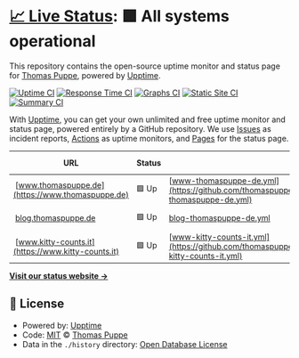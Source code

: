 # [📈 Live Status](https://thomaspuppe.github.io/upptime): <!--live status--> **🟩 All systems operational**

This repository contains the open-source uptime monitor and status page for [Thomas Puppe](https://www.thomaspuppe.de), powered by [Upptime](https://github.com/upptime/upptime).

[![Uptime CI](https://github.com/koj-co/upptime/workflows/Uptime%20CI/badge.svg)](https://github.com/koj-co/upptime/actions?query=workflow%3A%22Uptime+CI%22)
[![Response Time CI](https://github.com/koj-co/upptime/workflows/Response%20Time%20CI/badge.svg)](https://github.com/koj-co/upptime/actions?query=workflow%3A%22Response+Time+CI%22)
[![Graphs CI](https://github.com/koj-co/upptime/workflows/Graphs%20CI/badge.svg)](https://github.com/koj-co/upptime/actions?query=workflow%3A%22Graphs+CI%22)
[![Static Site CI](https://github.com/koj-co/upptime/workflows/Static%20Site%20CI/badge.svg)](https://github.com/koj-co/upptime/actions?query=workflow%3A%22Static+Site+CI%22)
[![Summary CI](https://github.com/koj-co/upptime/workflows/Summary%20CI/badge.svg)](https://github.com/koj-co/upptime/actions?query=workflow%3A%22Summary+CI%22)

With [Upptime](https://upptime.js.org), you can get your own unlimited and free uptime monitor and status page, powered entirely by a GitHub repository. We use [Issues](https://github.com/thomaspuppe/upptime/issues) as incident reports, [Actions](https://github.com/thomaspuppe/upptime/actions) as uptime monitors, and [Pages](https://thomaspuppe.github.io/upptime) for the status page.

<!--start: status pages-->
<!-- This summary is generated by Upptime (https://github.com/upptime/upptime) -->
<!-- Do not edit this manually, your changes will be overwritten -->
<!-- prettier-ignore -->
| URL | Status | History | Response Time | Uptime |
| --- | ------ | ------- | ------------- | ------ |
| <img alt="" src="https://favicons.githubusercontent.com/www.thomaspuppe.de" height="13"> [www.thomaspuppe.de](https://www.thomaspuppe.de) | 🟩 Up | [www-thomaspuppe-de.yml](https://github.com/thomaspuppe/upptime/commits/master/history/www-thomaspuppe-de.yml) | <details><summary><img alt="Response time graph" src="./graphs/www-thomaspuppe-de/response-time-week.png" height="20"> 438ms</summary><br><a href="https://thomaspuppe.github.io/upptime/history/www-thomaspuppe-de"><img alt="Response time 438" src="https://img.shields.io/endpoint?url=https%3A%2F%2Fraw.githubusercontent.com%2Fthomaspuppe%2Fupptime%2Fmaster%2Fapi%2Fwww-thomaspuppe-de%2Fresponse-time.json"></a><br><a href="https://thomaspuppe.github.io/upptime/history/www-thomaspuppe-de"><img alt="24-hour response time 451" src="https://img.shields.io/endpoint?url=https%3A%2F%2Fraw.githubusercontent.com%2Fthomaspuppe%2Fupptime%2Fmaster%2Fapi%2Fwww-thomaspuppe-de%2Fresponse-time-day.json"></a><br><a href="https://thomaspuppe.github.io/upptime/history/www-thomaspuppe-de"><img alt="7-day response time 438" src="https://img.shields.io/endpoint?url=https%3A%2F%2Fraw.githubusercontent.com%2Fthomaspuppe%2Fupptime%2Fmaster%2Fapi%2Fwww-thomaspuppe-de%2Fresponse-time-week.json"></a><br><a href="https://thomaspuppe.github.io/upptime/history/www-thomaspuppe-de"><img alt="30-day response time 438" src="https://img.shields.io/endpoint?url=https%3A%2F%2Fraw.githubusercontent.com%2Fthomaspuppe%2Fupptime%2Fmaster%2Fapi%2Fwww-thomaspuppe-de%2Fresponse-time-month.json"></a><br><a href="https://thomaspuppe.github.io/upptime/history/www-thomaspuppe-de"><img alt="1-year response time 438" src="https://img.shields.io/endpoint?url=https%3A%2F%2Fraw.githubusercontent.com%2Fthomaspuppe%2Fupptime%2Fmaster%2Fapi%2Fwww-thomaspuppe-de%2Fresponse-time-year.json"></a></details> | <details><summary><a href="https://thomaspuppe.github.io/upptime/history/www-thomaspuppe-de">100.00%</a></summary><a href="https://thomaspuppe.github.io/upptime/history/www-thomaspuppe-de"><img alt="All-time uptime 100.00%" src="https://img.shields.io/endpoint?url=https%3A%2F%2Fraw.githubusercontent.com%2Fthomaspuppe%2Fupptime%2Fmaster%2Fapi%2Fwww-thomaspuppe-de%2Fuptime.json"></a><br><a href="https://thomaspuppe.github.io/upptime/history/www-thomaspuppe-de"><img alt="24-hour uptime 100.00%" src="https://img.shields.io/endpoint?url=https%3A%2F%2Fraw.githubusercontent.com%2Fthomaspuppe%2Fupptime%2Fmaster%2Fapi%2Fwww-thomaspuppe-de%2Fuptime-day.json"></a><br><a href="https://thomaspuppe.github.io/upptime/history/www-thomaspuppe-de"><img alt="7-day uptime 100.00%" src="https://img.shields.io/endpoint?url=https%3A%2F%2Fraw.githubusercontent.com%2Fthomaspuppe%2Fupptime%2Fmaster%2Fapi%2Fwww-thomaspuppe-de%2Fuptime-week.json"></a><br><a href="https://thomaspuppe.github.io/upptime/history/www-thomaspuppe-de"><img alt="30-day uptime 100.00%" src="https://img.shields.io/endpoint?url=https%3A%2F%2Fraw.githubusercontent.com%2Fthomaspuppe%2Fupptime%2Fmaster%2Fapi%2Fwww-thomaspuppe-de%2Fuptime-month.json"></a><br><a href="https://thomaspuppe.github.io/upptime/history/www-thomaspuppe-de"><img alt="1-year uptime 100.00%" src="https://img.shields.io/endpoint?url=https%3A%2F%2Fraw.githubusercontent.com%2Fthomaspuppe%2Fupptime%2Fmaster%2Fapi%2Fwww-thomaspuppe-de%2Fuptime-year.json"></a></details>
| <img alt="" src="https://favicons.githubusercontent.com/blog.thomaspuppe.de" height="13"> [blog.thomaspuppe.de](https://blog.thomaspuppe.de) | 🟩 Up | [blog-thomaspuppe-de.yml](https://github.com/thomaspuppe/upptime/commits/master/history/blog-thomaspuppe-de.yml) | <details><summary><img alt="Response time graph" src="./graphs/blog-thomaspuppe-de/response-time-week.png" height="20"> 543ms</summary><br><a href="https://thomaspuppe.github.io/upptime/history/blog-thomaspuppe-de"><img alt="Response time 543" src="https://img.shields.io/endpoint?url=https%3A%2F%2Fraw.githubusercontent.com%2Fthomaspuppe%2Fupptime%2Fmaster%2Fapi%2Fblog-thomaspuppe-de%2Fresponse-time.json"></a><br><a href="https://thomaspuppe.github.io/upptime/history/blog-thomaspuppe-de"><img alt="24-hour response time 563" src="https://img.shields.io/endpoint?url=https%3A%2F%2Fraw.githubusercontent.com%2Fthomaspuppe%2Fupptime%2Fmaster%2Fapi%2Fblog-thomaspuppe-de%2Fresponse-time-day.json"></a><br><a href="https://thomaspuppe.github.io/upptime/history/blog-thomaspuppe-de"><img alt="7-day response time 543" src="https://img.shields.io/endpoint?url=https%3A%2F%2Fraw.githubusercontent.com%2Fthomaspuppe%2Fupptime%2Fmaster%2Fapi%2Fblog-thomaspuppe-de%2Fresponse-time-week.json"></a><br><a href="https://thomaspuppe.github.io/upptime/history/blog-thomaspuppe-de"><img alt="30-day response time 543" src="https://img.shields.io/endpoint?url=https%3A%2F%2Fraw.githubusercontent.com%2Fthomaspuppe%2Fupptime%2Fmaster%2Fapi%2Fblog-thomaspuppe-de%2Fresponse-time-month.json"></a><br><a href="https://thomaspuppe.github.io/upptime/history/blog-thomaspuppe-de"><img alt="1-year response time 543" src="https://img.shields.io/endpoint?url=https%3A%2F%2Fraw.githubusercontent.com%2Fthomaspuppe%2Fupptime%2Fmaster%2Fapi%2Fblog-thomaspuppe-de%2Fresponse-time-year.json"></a></details> | <details><summary><a href="https://thomaspuppe.github.io/upptime/history/blog-thomaspuppe-de">100.00%</a></summary><a href="https://thomaspuppe.github.io/upptime/history/blog-thomaspuppe-de"><img alt="All-time uptime 100.00%" src="https://img.shields.io/endpoint?url=https%3A%2F%2Fraw.githubusercontent.com%2Fthomaspuppe%2Fupptime%2Fmaster%2Fapi%2Fblog-thomaspuppe-de%2Fuptime.json"></a><br><a href="https://thomaspuppe.github.io/upptime/history/blog-thomaspuppe-de"><img alt="24-hour uptime 100.00%" src="https://img.shields.io/endpoint?url=https%3A%2F%2Fraw.githubusercontent.com%2Fthomaspuppe%2Fupptime%2Fmaster%2Fapi%2Fblog-thomaspuppe-de%2Fuptime-day.json"></a><br><a href="https://thomaspuppe.github.io/upptime/history/blog-thomaspuppe-de"><img alt="7-day uptime 100.00%" src="https://img.shields.io/endpoint?url=https%3A%2F%2Fraw.githubusercontent.com%2Fthomaspuppe%2Fupptime%2Fmaster%2Fapi%2Fblog-thomaspuppe-de%2Fuptime-week.json"></a><br><a href="https://thomaspuppe.github.io/upptime/history/blog-thomaspuppe-de"><img alt="30-day uptime 100.00%" src="https://img.shields.io/endpoint?url=https%3A%2F%2Fraw.githubusercontent.com%2Fthomaspuppe%2Fupptime%2Fmaster%2Fapi%2Fblog-thomaspuppe-de%2Fuptime-month.json"></a><br><a href="https://thomaspuppe.github.io/upptime/history/blog-thomaspuppe-de"><img alt="1-year uptime 100.00%" src="https://img.shields.io/endpoint?url=https%3A%2F%2Fraw.githubusercontent.com%2Fthomaspuppe%2Fupptime%2Fmaster%2Fapi%2Fblog-thomaspuppe-de%2Fuptime-year.json"></a></details>
| <img alt="" src="https://favicons.githubusercontent.com/www.kitty-counts.it" height="13"> [www.kitty-counts.it](https://www.kitty-counts.it) | 🟩 Up | [www-kitty-counts-it.yml](https://github.com/thomaspuppe/upptime/commits/master/history/www-kitty-counts-it.yml) | <details><summary><img alt="Response time graph" src="./graphs/www-kitty-counts-it/response-time-week.png" height="20"> 742ms</summary><br><a href="https://thomaspuppe.github.io/upptime/history/www-kitty-counts-it"><img alt="Response time 742" src="https://img.shields.io/endpoint?url=https%3A%2F%2Fraw.githubusercontent.com%2Fthomaspuppe%2Fupptime%2Fmaster%2Fapi%2Fwww-kitty-counts-it%2Fresponse-time.json"></a><br><a href="https://thomaspuppe.github.io/upptime/history/www-kitty-counts-it"><img alt="24-hour response time 578" src="https://img.shields.io/endpoint?url=https%3A%2F%2Fraw.githubusercontent.com%2Fthomaspuppe%2Fupptime%2Fmaster%2Fapi%2Fwww-kitty-counts-it%2Fresponse-time-day.json"></a><br><a href="https://thomaspuppe.github.io/upptime/history/www-kitty-counts-it"><img alt="7-day response time 742" src="https://img.shields.io/endpoint?url=https%3A%2F%2Fraw.githubusercontent.com%2Fthomaspuppe%2Fupptime%2Fmaster%2Fapi%2Fwww-kitty-counts-it%2Fresponse-time-week.json"></a><br><a href="https://thomaspuppe.github.io/upptime/history/www-kitty-counts-it"><img alt="30-day response time 742" src="https://img.shields.io/endpoint?url=https%3A%2F%2Fraw.githubusercontent.com%2Fthomaspuppe%2Fupptime%2Fmaster%2Fapi%2Fwww-kitty-counts-it%2Fresponse-time-month.json"></a><br><a href="https://thomaspuppe.github.io/upptime/history/www-kitty-counts-it"><img alt="1-year response time 742" src="https://img.shields.io/endpoint?url=https%3A%2F%2Fraw.githubusercontent.com%2Fthomaspuppe%2Fupptime%2Fmaster%2Fapi%2Fwww-kitty-counts-it%2Fresponse-time-year.json"></a></details> | <details><summary><a href="https://thomaspuppe.github.io/upptime/history/www-kitty-counts-it">100.00%</a></summary><a href="https://thomaspuppe.github.io/upptime/history/www-kitty-counts-it"><img alt="All-time uptime 100.00%" src="https://img.shields.io/endpoint?url=https%3A%2F%2Fraw.githubusercontent.com%2Fthomaspuppe%2Fupptime%2Fmaster%2Fapi%2Fwww-kitty-counts-it%2Fuptime.json"></a><br><a href="https://thomaspuppe.github.io/upptime/history/www-kitty-counts-it"><img alt="24-hour uptime 100.00%" src="https://img.shields.io/endpoint?url=https%3A%2F%2Fraw.githubusercontent.com%2Fthomaspuppe%2Fupptime%2Fmaster%2Fapi%2Fwww-kitty-counts-it%2Fuptime-day.json"></a><br><a href="https://thomaspuppe.github.io/upptime/history/www-kitty-counts-it"><img alt="7-day uptime 100.00%" src="https://img.shields.io/endpoint?url=https%3A%2F%2Fraw.githubusercontent.com%2Fthomaspuppe%2Fupptime%2Fmaster%2Fapi%2Fwww-kitty-counts-it%2Fuptime-week.json"></a><br><a href="https://thomaspuppe.github.io/upptime/history/www-kitty-counts-it"><img alt="30-day uptime 100.00%" src="https://img.shields.io/endpoint?url=https%3A%2F%2Fraw.githubusercontent.com%2Fthomaspuppe%2Fupptime%2Fmaster%2Fapi%2Fwww-kitty-counts-it%2Fuptime-month.json"></a><br><a href="https://thomaspuppe.github.io/upptime/history/www-kitty-counts-it"><img alt="1-year uptime 100.00%" src="https://img.shields.io/endpoint?url=https%3A%2F%2Fraw.githubusercontent.com%2Fthomaspuppe%2Fupptime%2Fmaster%2Fapi%2Fwww-kitty-counts-it%2Fuptime-year.json"></a></details>

<!--end: status pages-->

[**Visit our status website →**](https://thomaspuppe.github.io/upptime)

## 📄 License

- Powered by: [Upptime](https://github.com/upptime/upptime)
- Code: [MIT](./LICENSE) © [Thomas Puppe](https://www.thomaspuppe.de)
- Data in the `./history` directory: [Open Database License](https://opendatacommons.org/licenses/odbl/1-0/)
